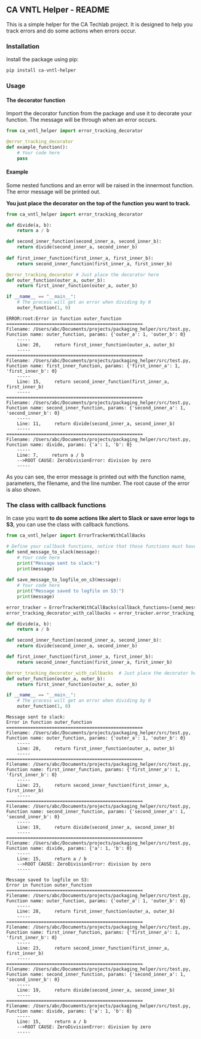 ## CA VNTL Helper - README
This is a simple helper for the CA Techlab project. It is designed to help you track errors and do some actions when errors occur. 
### Installation
Install the package using pip:
```bash
pip install ca-vntl-helper
```
### Usage
#### The decorator function
Import the decorator function from the package and use it to decorate your function. The message will be through when an error occurs.
```python
from ca_vntl_helper import error_tracking_decorator

@error_tracking_decorator
def example_function():
    # Your code here
    pass
```
#### Example
Some nested functions and an error will be raised in the innermost function. The error message will be printed out.

**You just place the decorator on the top of the function you want to track.**
```python
from ca_vntl_helper import error_tracking_decorator

def divide(a, b):
    return a / b

def second_inner_function(second_inner_a, second_inner_b):
    return divide(second_inner_a, second_inner_b)
    
def first_inner_function(first_inner_a, first_inner_b):
    return second_inner_function(first_inner_a, first_inner_b)

@error_tracking_decorator # Just place the decorator here
def outer_function(outer_a, outer_b):
    return first_inner_function(outer_a, outer_b)

if __name__ == "__main__":
    # The process will get an error when dividing by 0
    outer_function(1, 0)
```
```text
ERROR:root:Error in function outer_function 
===================================================
Filename: /Users/abc/Documents/projects/packaging_helper/src/test.py,
Function name: outer_function, params: {'outer_a': 1, 'outer_b': 0}
	-----
	Line: 20,     return first_inner_function(outer_a, outer_b)
 	-----
===================================================
Filename: /Users/abc/Documents/projects/packaging_helper/src/test.py,
Function name: first_inner_function, params: {'first_inner_a': 1, 'first_inner_b': 0}
	-----
	Line: 15,     return second_inner_function(first_inner_a, first_inner_b)
 	-----
===================================================
Filename: /Users/abc/Documents/projects/packaging_helper/src/test.py,
Function name: second_inner_function, params: {'second_inner_a': 1, 'second_inner_b': 0}
	-----
	Line: 11,     return divide(second_inner_a, second_inner_b)
 	-----
===================================================
Filename: /Users/abc/Documents/projects/packaging_helper/src/test.py,
Function name: divide, params: {'a': 1, 'b': 0}
	-----
	Line: 7,     return a / b
 	-->ROOT CAUSE: ZeroDivisionError: division by zero 
	-----
```
As you can see, the error message is printed out with the function name, parameters, the filename, and the line number. The root cause of the error is also shown.

### The class with callback functions
In case you want **to do some actions like alert to Slack or save error logs to S3**, you can use the class with callback functions.  
```python
from ca_vntl_helper import ErrorTrackerWithCallBacks

# Define your callback functions, notice that those functions must have a parameter to receive the message
def send_message_to_slack(message):
    # Your code here
    print("Message sent to slack:")
    print(message)
    
def save_message_to_logfile_on_s3(message):
    # Your code here
    print("Message saved to logfile on S3:")
    print(message)

error_tracker = ErrorTrackerWithCallBacks(callback_functions=[send_message_to_slack, save_message_to_logfile_on_s3])
error_tracking_decorator_with_callbacks = error_tracker.error_tracking_decorator

def divide(a, b):
    return a / b

def second_inner_function(second_inner_a, second_inner_b):
    return divide(second_inner_a, second_inner_b)

def first_inner_function(first_inner_a, first_inner_b):
    return second_inner_function(first_inner_a, first_inner_b)

@error_tracking_decorator_with_callbacks  # Just place the decorator here
def outer_function(outer_a, outer_b):
    return first_inner_function(outer_a, outer_b)

if __name__ == "__main__":
    # The process will get an error when dividing by 0
    outer_function(1, 0)
```
```text
Message sent to slack:
Error in function outer_function 
===================================================
Filename: /Users/abc/Documents/projects/packaging_helper/src/test.py,
Function name: outer_function, params: {'outer_a': 1, 'outer_b': 0}
	-----
	Line: 28,     return first_inner_function(outer_a, outer_b)
 	-----
===================================================
Filename: /Users/abc/Documents/projects/packaging_helper/src/test.py,
Function name: first_inner_function, params: {'first_inner_a': 1, 'first_inner_b': 0}
	-----
	Line: 23,     return second_inner_function(first_inner_a, first_inner_b)
 	-----
===================================================
Filename: /Users/abc/Documents/projects/packaging_helper/src/test.py,
Function name: second_inner_function, params: {'second_inner_a': 1, 'second_inner_b': 0}
	-----
	Line: 19,     return divide(second_inner_a, second_inner_b)
 	-----
===================================================
Filename: /Users/abc/Documents/projects/packaging_helper/src/test.py,
Function name: divide, params: {'a': 1, 'b': 0}
	-----
	Line: 15,     return a / b
 	-->ROOT CAUSE: ZeroDivisionError: division by zero 
	-----

Message saved to logfile on S3:
Error in function outer_function 
===================================================
Filename: /Users/abc/Documents/projects/packaging_helper/src/test.py,
Function name: outer_function, params: {'outer_a': 1, 'outer_b': 0}
	-----
	Line: 28,     return first_inner_function(outer_a, outer_b)
 	-----
===================================================
Filename: /Users/abc/Documents/projects/packaging_helper/src/test.py,
Function name: first_inner_function, params: {'first_inner_a': 1, 'first_inner_b': 0}
	-----
	Line: 23,     return second_inner_function(first_inner_a, first_inner_b)
 	-----
===================================================
Filename: /Users/abc/Documents/projects/packaging_helper/src/test.py,
Function name: second_inner_function, params: {'second_inner_a': 1, 'second_inner_b': 0}
	-----
	Line: 19,     return divide(second_inner_a, second_inner_b)
 	-----
===================================================
Filename: /Users/abc/Documents/projects/packaging_helper/src/test.py,
Function name: divide, params: {'a': 1, 'b': 0}
	-----
	Line: 15,     return a / b
 	-->ROOT CAUSE: ZeroDivisionError: division by zero 
	-----

```